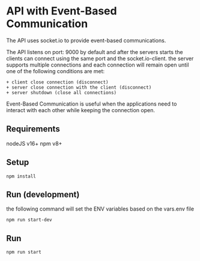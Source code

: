 # API with Event-Based Communication

The API uses socket.io to provide event-based communications.

The API listens on port: 9000 by default and after the servers starts the clients can connect using the 
same port and the socket.io-client. the server supports multiple connections and each connection will remain
open until one of the following conditions are met:

	+ client close connection (disconnect)
	+ server close connection with the client (disconnect)
	+ server shutdown (close all connections)

Event-Based Communication is useful when the applications need to interact with each other while keeping 
the connection open.

## Requirements

nodeJS v16+
npm v8+

## Setup

```
npm install
```

## Run (development)

the following command will set the ENV variables based on the vars.env file

```
npm run start-dev
```

## Run

```
npm run start
```
